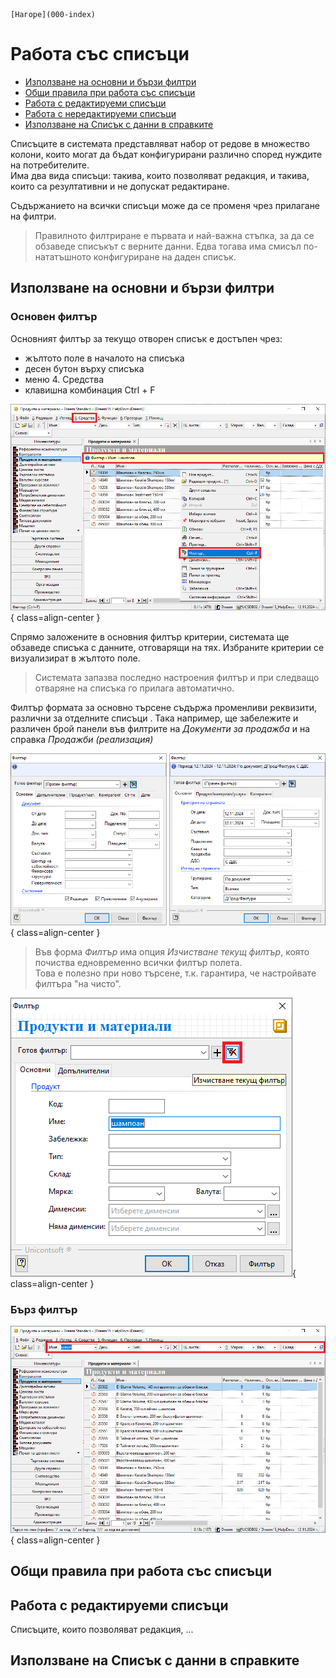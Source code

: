 ```{only} html
[Нагоре](000-index)
```

# Работа със списъци

- [Използване на основни и бързи филтри]()
- [Общи правила при работа със списъци]()
- [Работа с редактируеми списъци]()
- [Работа с нередактируеми списъци]()
- [Използване на Списък с данни в справките]()

Списъците в системата представляват набор от редове в множество колони, които могат да бъдат конфигурирани различно според нуждите на потребителите.  
Има два вида списъци: такива, които позволяват редакция, и такива, които са резултативни и не допускат редактиране.  

Съдържанието на всички списъци може да се променя чрез прилагане на филтри.  

> Правилното филтриране е първата и най-важна стъпка, за да се обзаведе списъкът с верните данни. Едва тогава има смисъл по-нататъшното конфигуриране на даден списък.   

## Използване на основни и бързи филтри

### Основен филтър

Основният филтър за текущо отворен списък е достъпен чрез:  

- жълтото поле в началото на списъка  
- десен бутон върху списъка   
- меню 4. Средства   
- клавишна комбинация Ctrl + F   

![](20241112-lists-configuration1.png){ class=align-center }

Спрямо заложените в основния филтър критерии, системата ще обзаведе списъка с данните, отговарящи на тях. Избраните критерии се визуализират в жълтото поле. 

> Системата запазва последно настроения филтър и при следващо отваряне на списъка го прилага автоматично.   

Филтър формата за основно търсене съдържа променливи реквизити, различни за отделните списъци . Така например, ще забележите и различен брой панели във филтрите на *Документи за продажба* и на справка *Продажби (реализация)* 

![](20241112-lists-configuration2.png){ class=align-center }


> Във форма *Филтър* има опция *Изчистване текущ филтър*, която почиства едновременно всички филтър полета.  
Това е полезно при ново търсене, т.к. гарантира, че настройвате филтъра "на чисто".   


![](20241112-lists-configuration3.png){ class=align-center }



### Бърз филтър

![](20241112-lists-configuration4.png){ class=align-center }

## Общи правила при работа със списъци



## Работа с редактируеми списъци

Списъците, които позволяват редакция, ...

## Използване на Списък с данни в справките



